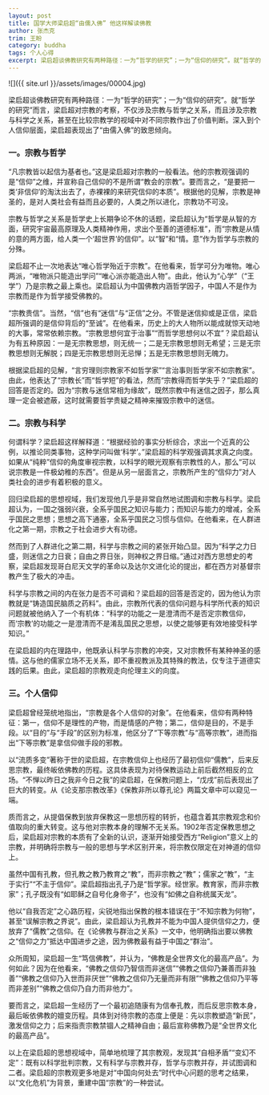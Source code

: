```yaml
---
layout: post
title: 国学大师梁启超“由儒入佛” 他这样解读佛教
author: 张杰克
trim: 王盼
category: buddha
tags: 个人心得
excerpt: 梁启超谈佛教研究有两种路径：一为“哲学的研究”；一为“信仰的研究”。就“哲学的研究”而言，梁启超对宗教的考察，不仅涉及宗教与哲学之关系，而且涉及宗教与科学之关系，甚至在比较宗教学的视域中对不同宗教作出了价值判断。深入到个人信仰层面，梁启超表现出了“由儒入佛”的致思倾向。
---
```


![]({{ site.url }}/assets/images/00004.jpg)

梁启超谈佛教研究有两种路径：一为“哲学的研究”；一为“信仰的研究”。就“哲学的研究”而言，梁启超对宗教的考察，不仅涉及宗教与哲学之关系，而且涉及宗教与科学之关系，甚至在比较宗教学的视域中对不同宗教作出了价值判断。深入到个人信仰层面，梁启超表现出了“由儒入佛”的致思倾向。

### 一。宗教与哲学 ###

“凡宗教皆以起信为基者也。”这是梁启超对宗教的一般看法。他的宗教观强调的是“信仰”之维，并宣称自己信仰的不是所谓“教会的宗教”。要而言之，“是要把一类‘非信仰’的淘汰出去了，赤裸裸的来研究信仰的本质”。根据他的见解，宗教是神圣的，是对人类社会有益而且必要的，人类之所以进化，宗教功不可没。

宗教与哲学之关系是哲学史上长期争论不休的话题，梁启超认为“哲学是从智的方面，研究宇宙最高原理及人类精神作用，求出个至善的道德标准”，而“宗教是从情的意的两方面，给人类一个‘超世界’的信仰”。以“智”和“情。意”作为哲学与宗教的分殊。

梁启超不止一次地表达“唯心哲学殆近于宗教”。在他看来，哲学可分为唯物。唯心两派，“唯物派只能造出学问”“唯心派亦能造出人物”。由此，他认为“心学”（“王学”）乃是宗教之最上乘也。梁启超认为中国佛教内涵哲学因子，中国人不是作为宗教而是作为哲学接受佛教的。

“宗教贵信”。当然，“信”也有“迷信”与“正信”之分。不管是迷信抑或是正信，梁启超所强调的是信仰背后的“至诚”。在他看来，历史上的大人物所以能成就惊天动地的大事，常常依赖宗教。“宗教思想何宜于治事”“而哲学思想何以不宜”？梁启超认为有五种原因：一是无宗教思想，则无统一；二是无宗教思想则无希望；三是无宗教思想则无解脱；四是无宗教思想则无忌惮；五是无宗教思想则无魄力。

根据梁启超的见解，“言穷理则宗教家不如哲学家”“言治事则哲学家不如宗教家”。由此，他表达了“宗教长”而“哲学短”的看法，然而“宗教得而哲学失乎？”梁启超的回答是否定的。因为“宗教与迷信常相为缘故”，既然宗教中有迷信之因子，那么真理一定会被遮蔽，这时就需要哲学贵疑之精神来摧毁宗教中的迷信。

### 二。宗教与科学 ###

何谓科学？梁启超这样解释道：“根据经验的事实分析综合，求出一个近真的公例，以推论同类事物，这种学问叫做‘科学’。”梁启超的科学观强调其求真之向度。如果从“纯粹”信仰的角度审视宗教，以科学的眼光观察有宗教性的人，那么“可以说宗教是一件极幼稚的东西”。但是从另一层面言之，宗教所产生的“信仰力”对人类社会的进步有着积极的意义。

回归梁启超的思想视域，我们发现他几乎是非常自然地试图调和宗教与科学。梁启超认为，一国之强弱兴衰，全系乎国民之知识与能力；而知识与能力的增减，全系乎国民之思想；思想之高下通塞，全系乎国民之习惯与信仰。在他看来，在人群进化之第一期，宗教之于社会进步大有功德。

然而到了人群进化之第二期，科学与宗教之间的紧张开始凸显。因为“科学之力日盛，则迷信之力日衰；自由之界日张，则神权之界日缩。”通过对西方思想史的考察，梁启超发现哥白尼天文学的革命以及达尔文进化论的提出，都在西方对基督宗教产生了极大的冲击。

科学与宗教之间的内在张力是否不可调和？梁启超的回答是否定的，因为他认为宗教就是“铸造国民脑质之药料”。由此，宗教所代表的信仰问题与科学所代表的知识问题就被他纳入了一个有机体：“科学的功能之一是澄清而不是否定宗教信仰，而‘宗教’的功能之一是澄清而不是淆乱国民之思想，以使之能够更有效地接受科学知识。”

在梁启超的内在理路中，他既承认科学与宗教的冲突，又对宗教怀有某种神圣的感情。这与他的儒家立场不无关系，即不重视教派及其特殊的教法，仅专注于道德实践的后果。由此，梁启超的宗教观走向伦理主义的向度。

### 三。个人信仰 ###

梁启超曾经笼统地指出，“宗教是各个人信仰的对象”。在他看来，信仰有两种特征：第一，信仰不是理性的产物，而是情感的产物；第二，信仰是目的，不是手段。以“目的”与“手段”的区别为标准，他区分了“下等宗教”与“高等宗教”，进而指出“下等宗教”是拿信仰做手段的邪教。

以“流质多变”著称于世的梁启超，在宗教信仰上也经历了最初信仰“儒教”，后来反思宗教，最终皈依佛教的历程。这具体表现为对待保教运动上前后截然相反的立场。“不惮以昨日之我非今日之我”的梁启超，在保教问题上，“戊戌”前后表现出了巨大的转变。从《论支那宗教改革》《保教非所以尊孔论》两篇文章中可以窥见一端。

质而言之，从提倡保教到放弃保教这一思想历程的转折，也蕴含着其宗教观念和价值取向的重大转变。这与他对宗教本身的理解不无关系。1902年否定保教思想之后，梁启超对宗教的本质有了全新的认识，逐渐开始接受西方“Religion”意义上的宗教，并明确将宗教与一般的思想与学术区别开来，将宗教仅限定在对神道的信仰上。

虽然中国有孔教，但孔教之教乃教育之“教”，而非宗教之“教”；儒家之“教”，“主于实行”“不主于信仰”。梁启超指出孔子乃是“哲学家。经世家。教育家，而非宗教家”；孔子既没有“如耶稣之自号化身帝子”，也没有“如佛之自称统属天龙”。

他以“自我否定”之心路历程，尖锐地指出保教的根本错误在于“不知宗教为何物”，甚至“误解宗教之界说”。由此，梁启超认为孔教并不能为中国人提供信仰之力，便放弃了“儒教”之信仰。在《论佛教与群治之关系》一文中，他明确指出要以佛教之“信仰之力”抵达中国进步之途，因为佛教最有益于中国之“群治”。

众所周知，梁启超一生“笃信佛教”，并认为，“佛教是全世界文化的最高产品”。为何如此？因为在他看来，“佛教之信仰乃智信而非迷信”“佛教之信仰乃兼善而非独善”“佛教之信仰乃入世而非厌世”“佛教之信仰乃无量而非有限”“佛教之信仰乃平等而非差别”“佛教之信仰乃自力而非他力”。

要而言之，梁启超一生经历了一个最初追随康有为信奉孔教，而后反思宗教本身，最后皈依佛教的嬗变历程。具体到对待宗教的态度上便是：先以宗教塑造“新民”，激发信仰之力；后来指责宗教禁锢人之精神自由；最后宣称佛教乃是“全世界文化的最高产品”。

以上在梁启超的思想视域中，简单地梳理了其宗教观，发现其“自相矛盾”“变幻不定”：既有以科学批判宗教，又有科学与宗教并存，哲学与宗教并存，并试图调和二者。梁启超的宗教观更多地是对“中国向何处去”时代中心问题的思考之结果，以“文化危机”为背景，重建中国“宗教”的一种尝试。

